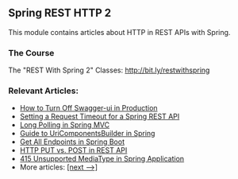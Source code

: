 ## Spring REST HTTP 2

This module contains articles about HTTP in REST APIs with Spring.

### The Course
The "REST With Spring 2" Classes: http://bit.ly/restwithspring

### Relevant Articles:

- [How to Turn Off Swagger-ui in Production](https://www.baeldung.com/swagger-ui-turn-off-in-production)
- [Setting a Request Timeout for a Spring REST API](https://www.baeldung.com/spring-rest-timeout)
- [Long Polling in Spring MVC](https://www.baeldung.com/spring-mvc-long-polling)
- [Guide to UriComponentsBuilder in Spring](https://www.baeldung.com/spring-uricomponentsbuilder)
- [Get All Endpoints in Spring Boot](https://www.baeldung.com/spring-boot-get-all-endpoints)
- [HTTP PUT vs. POST in REST API](https://www.baeldung.com/rest-http-put-vs-post)
- [415 Unsupported MediaType in Spring Application](https://www.baeldung.com/spring-415-unsupported-mediatype)
- More articles: [[next -->]](../spring-rest-http-3)
